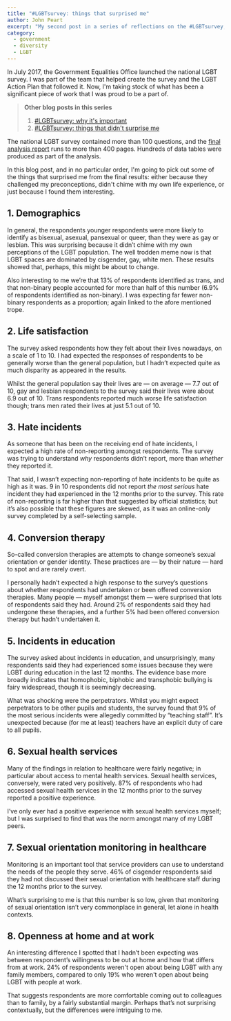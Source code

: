```yaml
---
title: "#LGBTsurvey: things that surprised me"
author: John Peart
excerpt: "My second post in a series of reflections on the #LGBTsurvey, as one of the team who shaped it."
category:
  - government
  - diversity
  - LGBT
---
```


In July 2017, the Government Equalities Office launched the national LGBT survey. I was part of the team that helped create the survey and the LGBT Action Plan that followed it. Now, I'm taking stock of what has been a significant piece of work that I was proud to be a part of. 

<blockquote>
<p><strong>Other blog posts in this series</strong></p>
<ol>  
<li><a href="/2018/10/01/national-lgbt-survey-why-its-important">#LGBTsurvey: why it's important</a></li>
<li><a href="/2018/12/05/national-lgbt-survey-what-didnt-surprise-me">#LGBTsurvey: things that didn't surprise me</a></li>
</ol>
</blockquote>

The national LGBT survey contained more than 100 questions, and the [final analysis report](https://www.gov.uk/government/publications/national-lgbt-survey-summary-report) runs to more than 400 pages. Hundreds of data tables were produced as part of the analysis.

In this blog post, and in no particular order, I'm going to pick out some of the things that surprised me from the final results: either because they challenged my preconceptions, didn't chime with my own life experience, or just because I found them interesting.

## 1. Demographics

In general, the respondents younger respondents were more likely to identify as bisexual, asexual, pansexual or queer, than they were as gay or lesbian. This was surprising because it didn’t chime with my own perceptions of the LGBT population. The well trodden meme now is that LGBT spaces are dominated by cisgender, gay, white men. These results showed that, perhaps, this might be about to change.

Also interesting to me we’re that 13% of respondents identified as trans, and that non-binary people accounted for more than half of this number (6.9% of respondents identified as non-binary). I was expecting far fewer non-binary respondents as a proportion; again linked to the afore mentioned trope.

## 2. Life satisfaction

The survey asked respondents how they felt about their lives nowadays, on a scale of 1 to 10. I had expected the responses of respondents to be generally worse than the general population, but I hadn’t expected quite as much disparity as appeared in the results. 

Whilst the general population say their lives are — on average — 7.7 out of 10, gay and lesbian respondents to the survey said their lives were about 6.9 out of 10. Trans respondents reported much worse life satisfaction though; trans men rated their lives at just 5.1 out of 10.

## 3. Hate incidents

As someone that has been on the receiving end of hate incidents, I expected a high rate of non-reporting amongst respondents. The survey was trying to understand *why* respondents didn’t report, more than *whether* they reported it. 

That said, I wasn’t expecting non-reporting of hate incidents to be quite as high as it was. 9 in 10 respondents did not report *the most serious* hate incident they had experienced in the 12 months prior to the survey. This rate of non-reporting is far higher than that suggested by official statistics; but it’s also possible that these figures are skewed, as it was an online-only survey completed by a self-selecting sample.

## 4. Conversion therapy

So-called conversion therapies are attempts to change someone’s sexual orientation or gender identity. These practices are — by their nature — hard to spot and are rarely overt. 

I personally hadn’t expected a high response to the survey’s questions about whether respondents had undertaken or been offered conversion therapies. Many people — myself amongst them — were surprised that lots of respondents said they had. Around 2% of respondents said they had undergone these therapies, and a further 5% had been offered conversion therapy but hadn’t undertaken it.

## 5. Incidents in education

The survey asked about incidents in education, and unsurprisingly, many respondents said they had experienced some issues because they were LGBT during education in the last 12 months. The evidence base more broadly indicates that homophobic, biphobic and transphobic bullying is fairy widespread, though it is seemingly decreasing. 

What was shocking were the perpetrators. Whilst you might expect perpetrators to be other pupils and students, the survey found that 9% of the most serious incidents were allegedly committed by “teaching staff”. It’s unexpected because (for me at least) teachers have an explicit duty of care to all pupils. 

## 6. Sexual health services

Many of the findings in relation to healthcare were fairly negative; in particular about access to mental health services. Sexual health services, conversely, were rated very positively. 87% of respondents who had accessed sexual health services in the 12 months prior to the survey reported a positive experience.

I’ve only ever had a positive experience with sexual health services myself; but I was surprised to find that was the norm amongst many of my LGBT peers.

## 7. Sexual orientation monitoring in healthcare

Monitoring is an important tool that service providers can use to understand the needs of the people they serve. 46% of cisgender respondents said they had not discussed their sexual orientation with healthcare staff during the 12 months prior to the survey. 

What’s surprising to me is that this number is so low, given that monitoring of sexual orientation isn’t very commonplace in general, let alone in health contexts. 

## 8. Openness at home and at work

An interesting difference I spotted that I hadn’t been expecting was between respondent’s willingness to be out at home and how that differs from at work. 24% of respondents weren't open about being LGBT with any family members, compared to only 19% who weren't open about being LGBT with people at work.

That suggests respondents are more comfortable coming out to colleagues than to family, by a fairly substantial margin. Perhaps that’s not surprising contextually, but the differences were intriguing to me.


